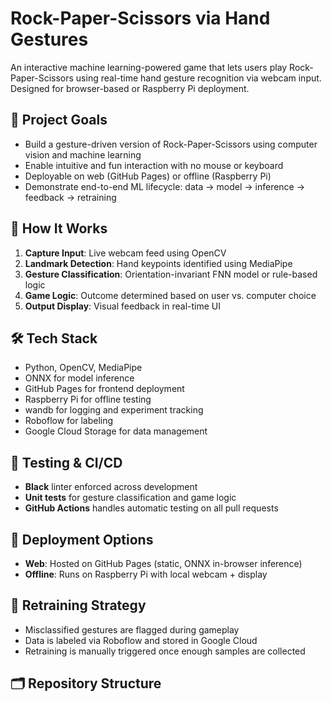 # Rock-Paper-Scissors via Hand Gestures

An interactive machine learning-powered game that lets users play Rock-Paper-Scissors using real-time hand gesture recognition via webcam input. Designed for browser-based or Raspberry Pi deployment.

## 🎯 Project Goals

- Build a gesture-driven version of Rock-Paper-Scissors using computer vision and machine learning
- Enable intuitive and fun interaction with no mouse or keyboard
- Deployable on web (GitHub Pages) or offline (Raspberry Pi)
- Demonstrate end-to-end ML lifecycle: data → model → inference → feedback → retraining

## 🧠 How It Works

1. **Capture Input**: Live webcam feed using OpenCV
2. **Landmark Detection**: Hand keypoints identified using MediaPipe
3. **Gesture Classification**: Orientation-invariant FNN model or rule-based logic
4. **Game Logic**: Outcome determined based on user vs. computer choice
5. **Output Display**: Visual feedback in real-time UI

## 🛠 Tech Stack

- Python, OpenCV, MediaPipe
- ONNX for model inference
- GitHub Pages for frontend deployment
- Raspberry Pi for offline testing
- wandb for logging and experiment tracking
- Roboflow for labeling
- Google Cloud Storage for data management

## 🧪 Testing & CI/CD

- **Black** linter enforced across development
- **Unit tests** for gesture classification and game logic
- **GitHub Actions** handles automatic testing on all pull requests

## 🚀 Deployment Options

- **Web**: Hosted on GitHub Pages (static, ONNX in-browser inference)
- **Offline**: Runs on Raspberry Pi with local webcam + display

## 🔁 Retraining Strategy

- Misclassified gestures are flagged during gameplay
- Data is labeled via Roboflow and stored in Google Cloud
- Retraining is manually triggered once enough samples are collected

## 🗂 Repository Structure